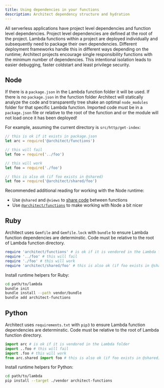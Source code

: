```yaml
---
title: Using dependencies in your functions
description: Architect dependency structure and hydration
---
```


All serverless applications have project level dependencies and function level dependencies. Project level dependencies are defined at the root of the project. Lambda functions within a project are deployed individually and subsequently need to package their own dependencies. Different deployment frameworks handle this in different ways depending on the runtime; Architect projects encourage single responsibility functions with the minimum number of dependencies. This intentional isolation leads to easier debugging, faster coldstart and least privilege security. 

## Node

If there is a `package.json` in the Lambda function folder it will be used. If there is no `package.json` in the function folder Architect will statically analyze the code and transparently tree shake an optimal `node_modules` folder for that specific Lambda function. Imported code must be in a `package.json` file or relative to the root of the function and or the module will not load once it has been deployed!

For example, assuming the current directory is `src/http/get-index`:

```javascript
// this is ok if it exists in package.json
let arc = require('@architect/functions')

// this will fail
let foo = require('../foo')

// this will work
let foo = require('./foo')

// this is also ok (if foo exists in @shared)
let foo = require('@architect/shared/foo')
```

Recommended additional reading for working with the Node runtime:

- Use `@shared` and `@views` to [share code](/docs/en/guides/developer-experience/sharing-code) between functions
- Use [`@architect/functions`](/docs/en/reference/runtime/node) to make working with Node a bit nicer

## Ruby

Architect uses `Gemfile` and `Gemfile.lock` with `bundle` to ensure Lambda function dependencies are determinstic. Code must be relative to the root of Lambda function directory.

```ruby
require 'architect/functions' # is ok if it is vendored in the Lambda folder
require '../foo' # this will fail
require './foo' # this will work
require 'architect/shared/foo' # this is also ok (if foo exists in @shared)
```

Install runtime helpers for Ruby:

```bash
cd path/to/lambda
bundle init
bundle install --path vendor/bundle
bundle add architect-functions
```

## Python

Architect uses `requirements.txt` with `pip3` to ensure Lambda function dependencies are determinstic. Code must be relative to the root of Lambda function directory.

```python
import arc # is ok if it is vendored in the Lambda folder
import ..foo # this will fail
import .foo # this will work
from arc.shared import foo # this is also ok (if foo exists in @shared)
```

Install runtime helpers for Python:

```bash
cd path/to/lambda
pip install --target ./vendor architect-functions
```

